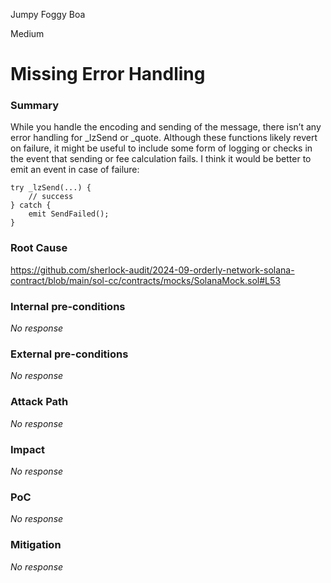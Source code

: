 Jumpy Foggy Boa

Medium

# Missing Error Handling

### Summary

While you handle the encoding and sending of the message, there isn’t any error handling for _lzSend or _quote. Although these functions likely revert on failure, it might be useful to include some form of logging or checks in the event that sending or fee calculation fails. I think it would be better to emit an event in case of failure:
```solidity
try _lzSend(...) {
    // success
} catch {
    emit SendFailed();
}
```

### Root Cause

https://github.com/sherlock-audit/2024-09-orderly-network-solana-contract/blob/main/sol-cc/contracts/mocks/SolanaMock.sol#L53

### Internal pre-conditions

_No response_

### External pre-conditions

_No response_

### Attack Path

_No response_

### Impact

_No response_

### PoC

_No response_

### Mitigation

_No response_
